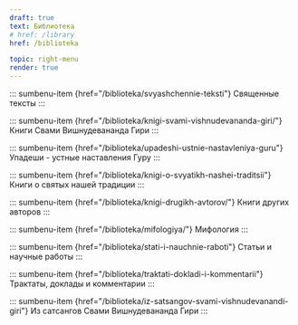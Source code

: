 ```yaml
---
draft: true
text: Библиотека
# href: /library
href: /biblioteka

topic: right-menu
render: true
---
```


::: sumbenu-item {href="/biblioteka/svyashchennie-teksti"}
Священные тексты
:::

::: sumbenu-item {href="/biblioteka/knigi-svami-vishnudevananda-giri/"}
Книги Свами Вишнудевананда Гири
:::

::: sumbenu-item {href="/biblioteka/upadeshi-ustnie-nastavleniya-guru"}
Упадеши - устные наставления Гуру
:::

::: sumbenu-item {href="/biblioteka/knigi-o-svyatikh-nashei-traditsii"}
Книги о святых нашей традиции
:::

::: sumbenu-item {href="/biblioteka/knigi-drugikh-avtorov/"}
Книги других авторов
:::

::: sumbenu-item {href="/biblioteka/mifologiya/"}
Мифология
:::

::: sumbenu-item {href="/biblioteka/stati-i-nauchnie-raboti"}
Статьи и научные работы
:::

::: sumbenu-item {href="/biblioteka/traktati-dokladi-i-kommentarii"}
Трактаты, доклады и комментарии
:::

::: sumbenu-item {href="/biblioteka/iz-satsangov-svami-vishnudevanandi-giri"}
Из сатсангов Свами Вишнудевананда Гири
:::
